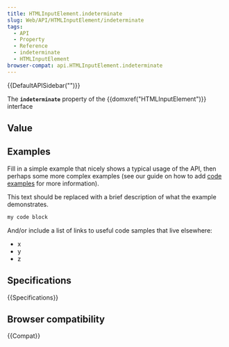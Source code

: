 ```yaml
---
title: HTMLInputElement.indeterminate
slug: Web/API/HTMLInputElement/indeterminate
tags:
  - API
  - Property
  - Reference
  - indeterminate
  - HTMLInputElement
browser-compat: api.HTMLInputElement.indeterminate
---
```

{{DefaultAPISidebar("")}}

The **`indeterminate`** property of the {{domxref("HTMLInputElement")}} interface 

## Value



## Examples

Fill in a simple example that nicely shows a typical usage of the API, then perhaps some more complex examples (see our guide on how to add [code examples](/en-US/docs/MDN/Contribute/Structures/Code_examples) for more information).

This text should be replaced with a brief description of what the example demonstrates.

```js
my code block
```

And/or include a list of links to useful code samples that live elsewhere:

*   x
*   y
*   z

## Specifications

{{Specifications}}

## Browser compatibility

{{Compat}}


